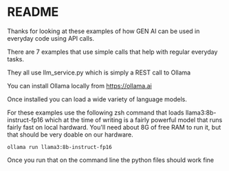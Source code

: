 # README

Thanks for looking at these examples of how GEN AI can be used in everyday code using API calls.

There are 7 examples that use simple calls that help with regular everyday tasks.

They all use llm_service.py which is simply a REST call to Ollama

You can install Ollama locally from https://ollama.ai

Once installed you can load a wide variety of language models.

For these examples use the following zsh command that loads llama3:8b-instruct-fp16 which at the time of writing is a fairly powerful model that runs fairly fast on local hardward.  You'll need about 8G of free RAM to run it, but that should be very doable on our hardware.

`ollama run llama3:8b-instruct-fp16`

Once you run that on the command line the python files should work fine
